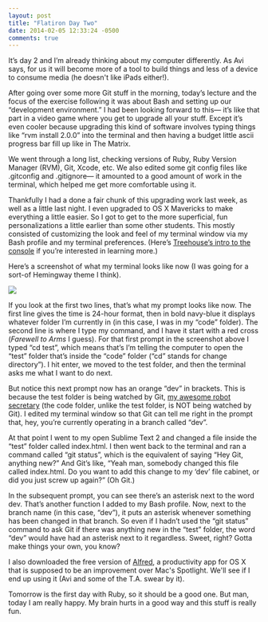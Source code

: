 ```yaml
---
layout: post
title: "Flatiron Day Two"
date: 2014-02-05 12:33:24 -0500
comments: true
---
```


It’s day 2 and I’m already thinking about my computer differently. As Avi says, for us it will become more of a tool to build things and less of a device to consume media (he doesn't like iPads either!). 

After going over some more Git stuff in the morning, today’s lecture and the focus of the exercise following it was about Bash and setting up our “development environment.” I had been looking forward to this— it’s like that part in a video game where you get to upgrade all your stuff. Except it’s even cooler because upgrading this kind of software involves typing things like “rvm install 2.0.0” into the terminal and then having a budget little ascii progress bar fill up like in The Matrix.  

<!-- more -->

We went through a long list, checking versions of Ruby, Ruby Version Manager (RVM), Git, Xcode, etc. We also edited some git config files like .gitconfig and .gitignore— it amounted to a good amount of work in the terminal, which helped me get more comfortable using it. 

Thankfully I had a done a fair chunk of this upgrading work last week, as well as a little last night. I even upgraded to OS X Mavericks to make everything a little easier. So I got to get to the more superficial, fun personalizations a little earlier than some other students. This mostly consisted of customizing the look and feel of my terminal window via my Bash profile and my terminal preferences. (Here’s [Treehouse’s intro to the console](http://teamtreehouse.com/library/console-foundations-2#getting-started-with-the-console) if you’re interested in learning more.)

Here’s a screenshot of what my terminal looks like now (I was going for a sort-of Hemingway theme I think). 

![](https://31.media.tumblr.com/5df40924b49f8a63df2ec41444a9512c/tumblr_inline_n0i4ortZMQ1qa5078.png)

If you look at the first two lines, that’s what my prompt looks like now. The first line gives the time is 24-hour format, then in bold navy-blue it displays whatever folder I’m currently in (in this case, I was in my “code” folder). The second line is where I type my command, and I have it start with a red cross (_Farewell to Arms_ I guess). For that first prompt in the screenshot above I typed “cd test”, which means that’s I’m telling the computer to open the “test” folder that’s inside the “code” folder (“cd” stands for change directory”). I hit enter, we moved to the test folder, and then the terminal asks me what I want to do next. 

But notice this next prompt now has an orange “dev” in brackets. This is because the test folder is being watched by Git, [my awesome robot secretary](http://schlinkblog.tumblr.com/post/75555785850/flatiron-004-day-1) (the code folder, unlike the test folder, is NOT being watched by Git). I edited my terminal window so that Git can tell me right in the prompt that, hey, you’re currently operating in a branch called “dev”. 

At that point I went to my open Sublime Text 2 and changed a file inside the “test” folder called index.html. I then went back to the terminal and ran a command called “git status”, which is the equivalent of saying “Hey Git, anything new?” And Git’s like, “Yeah man, somebody changed this file called index.html. Do you want to add this change to my ‘dev’ file cabinet, or did you just screw up again?” (Oh Git.) 

In the subsequent prompt, you can see there’s an asterisk next to the word dev. That’s another function I added to my Bash profile. Now, next to the branch name (in this case, “dev”), it puts an asterisk whenever something has been changed in that branch. So even if I hadn’t used the “git status” command to ask Git if there was anything new in the “test” folder, the word “dev” would have had an asterisk next to it regardless. Sweet, right? Gotta make things your own, you know? 

I also downloaded the free version of [Alfred](http://www.alfredapp.com/), a productivity app for OS X that is supposed to be an improvement over Mac's Spotlight. We'll see if I end up using it (Avi and some of the T.A. swear by it). 

Tomorrow is the first day with Ruby, so it should be a good one. But man, today I am really happy. My brain hurts in a good way and this stuff is really fun.

